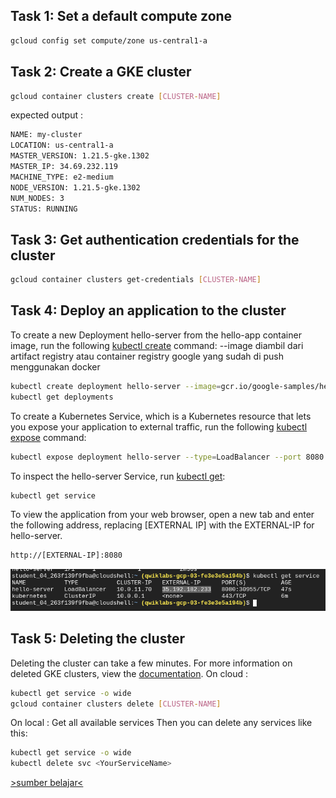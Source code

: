 ## Task 1: Set a default compute zone
```bash
gcloud config set compute/zone us-central1-a
```
## Task 2: Create a GKE cluster
```bash
gcloud container clusters create [CLUSTER-NAME]
```
expected output :
```bash
NAME: my-cluster
LOCATION: us-central1-a
MASTER_VERSION: 1.21.5-gke.1302
MASTER_IP: 34.69.232.119
MACHINE_TYPE: e2-medium
NODE_VERSION: 1.21.5-gke.1302
NUM_NODES: 3
STATUS: RUNNING
```
## Task 3: Get authentication credentials for the cluster
```bash
gcloud container clusters get-credentials [CLUSTER-NAME]
```
## Task 4: Deploy an application to the cluster
To create a new Deployment hello-server from the hello-app container image, run the following [kubectl create](https://kubernetes.io/docs/reference/generated/kubectl/kubectl-commands#create) command:
--image diambil dari artifact registry atau container registry google yang sudah di push menggunakan docker
```bash
kubectl create deployment hello-server --image=gcr.io/google-samples/hello-app:1.0
kubectl get deployments
```
To create a Kubernetes Service, which is a Kubernetes resource that lets you expose your application to external traffic, run the following [kubectl expose](https://kubernetes.io/docs/reference/generated/kubectl/kubectl-commands#expose) command:
```bash
kubectl expose deployment hello-server --type=LoadBalancer --port 8080
```
To inspect the hello-server Service, run [kubectl get](https://kubernetes.io/docs/reference/generated/kubectl/kubectl-commands#get):
```bash
kubectl get service
```
To view the application from your web browser, open a new tab and enter the following address, replacing [EXTERNAL IP] with the EXTERNAL-IP for hello-server.

```bash
http://[EXTERNAL-IP]:8080
```
![](./external-ip.png)
## Task 5: Deleting the cluster
Deleting the cluster can take a few minutes. For more information on deleted GKE clusters, view the [documentation](https://cloud.google.com/kubernetes-engine/docs/how-to/deleting-a-cluster).
On cloud :
```bash
kubectl get service -o wide
gcloud container clusters delete [CLUSTER-NAME]
```
On local :
Get all available services Then you can delete any services like this:
```bash
kubectl get service -o wide
kubectl delete svc <YourServiceName>
```
[>sumber belajar<](https://www.cloudskillsboost.google/focuses/878?parent=catalog)